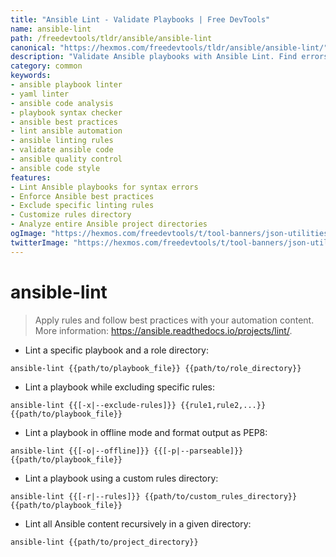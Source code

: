 ```yaml
---
title: "Ansible Lint - Validate Playbooks | Free DevTools"
name: ansible-lint
path: /freedevtools/tldr/ansible/ansible-lint
canonical: "https://hexmos.com/freedevtools/tldr/ansible/ansible-lint/"
description: "Validate Ansible playbooks with Ansible Lint. Find errors, enforce best practices, and improve automation workflows. Free online tool, no registration required."
category: common
keywords:
- ansible playbook linter
- yaml linter
- ansible code analysis
- playbook syntax checker
- ansible best practices
- lint ansible automation
- ansible linting rules
- validate ansible code
- ansible quality control
- ansible code style
features:
- Lint Ansible playbooks for syntax errors
- Enforce Ansible best practices
- Exclude specific linting rules
- Customize rules directory
- Analyze entire Ansible project directories
ogImage: "https://hexmos.com/freedevtools/t/tool-banners/json-utilities-banner.png"
twitterImage: "https://hexmos.com/freedevtools/t/tool-banners/json-utilities-banner.png"
---
```


# ansible-lint

> Apply rules and follow best practices with your automation content.
> More information: <https://ansible.readthedocs.io/projects/lint/>.

- Lint a specific playbook and a role directory:

`ansible-lint {{path/to/playbook_file}} {{path/to/role_directory}}`

- Lint a playbook while excluding specific rules:

`ansible-lint {{[-x|--exclude-rules]}} {{rule1,rule2,...}} {{path/to/playbook_file}}`

- Lint a playbook in offline mode and format output as PEP8:

`ansible-lint {{[-o|--offline]}} {{[-p|--parseable]}} {{path/to/playbook_file}}`

- Lint a playbook using a custom rules directory:

`ansible-lint {{[-r|--rules]}} {{path/to/custom_rules_directory}} {{path/to/playbook_file}}`

- Lint all Ansible content recursively in a given directory:

`ansible-lint {{path/to/project_directory}}`
